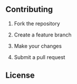 

## Contributing

1. Fork the repository
2. Create a feature branch
3. Make your changes

5. Submit a pull request

## License


